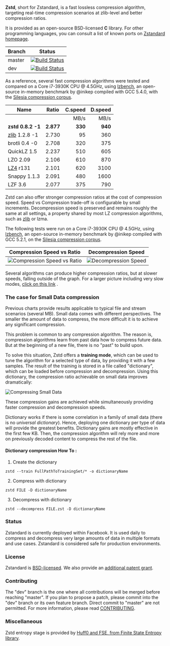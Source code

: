  **Zstd**, short for Zstandard, is a fast lossless compression algorithm,
 targeting real-time compression scenarios at zlib-level and better compression ratios.

It is provided as an open-source BSD-licensed **C** library.
For other programming languages,
you can consult a list of known ports on [Zstandard homepage](http://www.zstd.net/#other-languages).

|Branch      |Status   |
|------------|---------|
|master      | [![Build Status](https://travis-ci.org/facebook/zstd.svg?branch=master)](https://travis-ci.org/facebook/zstd) |
|dev         | [![Build Status](https://travis-ci.org/facebook/zstd.svg?branch=dev)](https://travis-ci.org/facebook/zstd) |

As a reference, several fast compression algorithms were tested and compared on a Core i7-3930K CPU @ 4.5GHz, using [lzbench], an open-source in-memory benchmark by @inikep compiled with GCC 5.4.0, with the [Silesia compression corpus].

[lzbench]: https://github.com/inikep/lzbench
[Silesia compression corpus]: http://sun.aei.polsl.pl/~sdeor/index.php?page=silesia


|Name             | Ratio | C.speed | D.speed |
|-----------------|-------|--------:|--------:|
|                 |       |   MB/s  |  MB/s   |
|**zstd 0.8.2 -1**|**2.877**|**330**| **940** |
| [zlib] 1.2.8 -1 | 2.730 |    95   |   360   |
| brotli 0.4 -0   | 2.708 |   320   |   375   |
| QuickLZ 1.5     | 2.237 |   510   |   605   |
| LZO 2.09        | 2.106 |   610   |   870   |
| [LZ4] r131      | 2.101 |   620   |  3100   |
| Snappy 1.1.3    | 2.091 |   480   |  1600   |
| LZF 3.6         | 2.077 |   375   |   790   |

[zlib]:http://www.zlib.net/
[LZ4]: http://www.lz4.org/

Zstd can also offer stronger compression ratios at the cost of compression speed.
Speed vs Compression trade-off is configurable by small increments. Decompression speed is preserved and remains roughly the same at all settings, a property shared by most LZ compression algorithms, such as [zlib] or lzma.

The following tests were run on a Core i7-3930K CPU @ 4.5GHz, using [lzbench], an open-source in-memory benchmark by @inikep compiled with GCC 5.2.1, on the [Silesia compression corpus].

Compression Speed vs Ratio | Decompression Speed
---------------------------|--------------------
![Compression Speed vs Ratio](images/Cspeed4.png "Compression Speed vs Ratio") | ![Decompression Speed](images/Dspeed4.png "Decompression Speed")

Several algorithms can produce higher compression ratios, but at slower speeds, falling outside of the graph.
For a larger picture including very slow modes, [click on this link](images/DCspeed5.png) .


### The case for Small Data compression

Previous charts provide results applicable to typical file and stream scenarios (several MB). Small data comes with different perspectives. The smaller the amount of data to compress, the more difficult it is to achieve any significant compression.

This problem is common to any compression algorithm. The reason is, compression algorithms learn from past data how to compress future data. But at the beginning of a new file, there is no "past" to build upon.

To solve this situation, Zstd offers a __training mode__, which can be used to tune the algorithm for a selected type of data, by providing it with a few samples. The result of the training is stored in a file called "dictionary", which can be loaded before compression and decompression. Using this dictionary, the compression ratio achievable on small data improves dramatically:

![Compressing Small Data](images/smallData.png "Compressing Small Data")

These compression gains are achieved while simultaneously providing faster compression and decompression speeds.

Dictionary works if there is some correlation in a family of small data (there is no _universal dictionary_).
Hence, deploying one dictionary per type of data will provide the greatest benefits. Dictionary gains are mostly effective in the first few KB. Then, the compression algorithm will rely more and more on previously decoded content to compress the rest of the file.

#### Dictionary compression How To :

1) Create the dictionary

`zstd --train FullPathToTrainingSet/* -o dictionaryName`

2) Compress with dictionary

`zstd FILE -D dictionaryName`

3) Decompress with dictionary

`zstd --decompress FILE.zst -D dictionaryName`

### Status

Zstandard is currently deployed within Facebook. It is used daily to compress and decompress very large amounts of data in multiple formats and use cases.
Zstandard is considered safe for production environments.

### License

Zstandard is [BSD-licensed](LICENSE). We also provide an [additional patent grant](PATENTS).

### Contributing

The "dev" branch is the one where all contributions will be merged before reaching "master".
If you plan to propose a patch, please commit into the "dev" branch or its own feature branch.
Direct commit to "master" are not permitted.
For more information, please read [CONTRIBUTING](CONTRIBUTING.md).

### Miscellaneous

Zstd entropy stage is provided by [Huff0 and FSE, from Finite State Entropy library](https://github.com/Cyan4973/FiniteStateEntropy).
